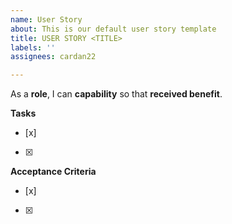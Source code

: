```yaml
---
name: User Story
about: This is our default user story template
title: USER STORY <TITLE>
labels: ''
assignees: cardan22

---
```


As a **role**, I can **capability** so that **received benefit**.

**Tasks**
- [x] 
- [x] 

**Acceptance Criteria**
- [x] 
- [x]
